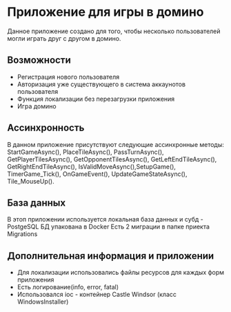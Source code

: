 # Приложение для игры в домино 
Данное приложение создано для того, чтобы несколько пользователей могли играть друг с другом в домино.
## Возможности 
- Регистрация нового пользователя
- Авторизация уже существующего в система аккаунотов пользователя
- Функция локализации без перезагрузки приложения
- Игра домино
## Ассинхронность 
В данном приложение присутствуют следующие ассинхронные методы: StartGameAsync(), PlaceTileAsync(), PassTurnAsync(), GetPlayerTilesAsync(),
GetOpponentTilesAsync(), GetLeftEndTileAsync(), GetRightEndTileAsync(), IsValidMoveAsync(),SetupGame(), TimerGame_Tick(), OnGameEvent(), UpdateGameStateAsync(), Tile_MouseUp().
## База данных 
В этоп приложении используется локальная база данных и субд - PostgeSQL 
БД упакована в Docker 
Есть 2 миграции в папке приекта Migrations
## Дополнительная информация и приложении 
- Для локализации использовались файлы ресурсов для каждых форм приложения
- Есть логирование(info, error, fatal)
- Использовался ioc - контейнер Castle Windsor (класс WindowsInstaller)
